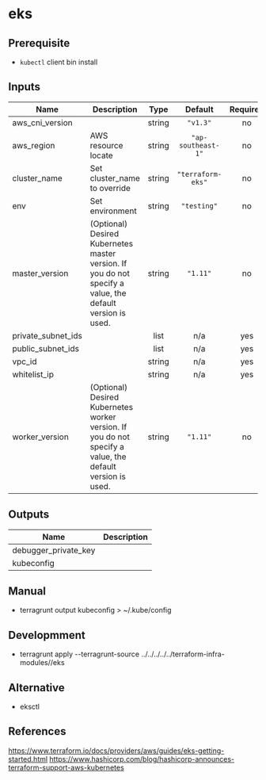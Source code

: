 # eks

## Prerequisite

- `kubectl` client bin install
  <!-- - ~~aws credentials are stored in ~/.aws/credentials -->

## Inputs

| Name                 | Description                                                                                               |  Type  |      Default       | Required |
| -------------------- | --------------------------------------------------------------------------------------------------------- | :----: | :----------------: | :------: |
| aws\_cni\_version    |                                                                                                           | string |      `"v1.3"`      |    no    |
| aws\_region          | AWS resource locate                                                                                       | string | `"ap-southeast-1"` |    no    |
| cluster\_name        | Set cluster_name to override                                                                              | string | `"terraform-eks"`  |    no    |
| env                  | Set environment                                                                                           | string |    `"testing"`     |    no    |
| master\_version      | (Optional) Desired Kubernetes master version. If you do not specify a value, the default version is used. | string |      `"1.11"`      |    no    |
| private\_subnet\_ids |                                                                                                           |  list  |        n/a         |   yes    |
| public\_subnet\_ids  |                                                                                                           |  list  |        n/a         |   yes    |
| vpc\_id              |                                                                                                           | string |        n/a         |   yes    |
| whitelist\_ip        |                                                                                                           | string |        n/a         |   yes    |
| worker\_version      | (Optional) Desired Kubernetes worker version. If you do not specify a value, the default version is used. | string |      `"1.11"`      |    no    |

## Outputs

| Name                   | Description |
| ---------------------- | ----------- |
| debugger\_private\_key |             |
| kubeconfig             |             |

## Manual

- terragrunt output kubeconfig > ~/.kube/config

## Developmment

- terragrunt apply --terragrunt-source ../../../../../terraform-infra-modules//eks

## Alternative

- eksctl

## References

https://www.terraform.io/docs/providers/aws/guides/eks-getting-started.html
https://www.hashicorp.com/blog/hashicorp-announces-terraform-support-aws-kubernetes

